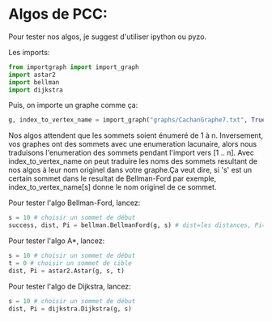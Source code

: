 # Algos de PCC:


Pour tester nos algos, je suggest d'utiliser ipython ou pyzo.

Les imports:
```python
from importgraph import import_graph
import astar2
import bellman
import dijkstra
```


Puis, on importe un graphe comme ça:
```python
g, index_to_vertex_name = import_graph("graphs/CachanGraphe7.txt", True)
```

Nos algos attendent que les sommets soient énumeré de 1 à n. Inversement, vos 
graphes ont des sommets avec une enumeration lacunaire, alors nous traduisons 
l'enumeration des sommets pendant l'import vers [1 .. n]. 
Avec index_to_vertex_name on peut traduire les noms des sommets resultant de 
nos algos à leur nom originel dans votre graphe.Ça veut dire, si 's' est un 
certain sommet dans le resultat de Bellman-Ford par exemple, 
index_to_vertex_name[s] donne le nom originel de ce sommet.


Pour tester l'algo Bellman-Ford, lancez:
```python
s = 10 # choisir un sommet de début
success, dist, Pi = bellman.BellmanFord(g, s) # dist=les distances, Pi=les prédecesseurs
```

Pour tester l'algo A*, lancez:
```python
s = 10 # choisir un sommet de début
t = 0 # choisir un sommet de cible
dist, Pi = astar2.Astar(g, s, t)
```


Pour tester l'algo de Dijkstra, lancez:
```python
s = 10 # choisir un sommet de début
dist, Pi = dijkstra.Dijkstra(g, s)
```


